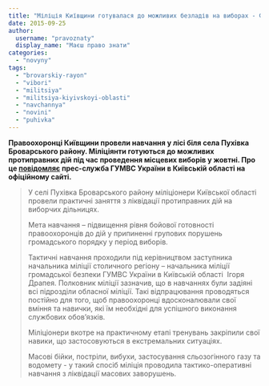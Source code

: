 ```yaml
---
title: "Міліція Київщини готувалася до можливих безладів на виборах - ФОТО"
date: 2015-09-25
author: 
  username: "pravoznaty"
  display_name: "Маєш право знати"
categories: 
  - "novyny"
tags: 
  - "brovarskiy-rayon"
  - "vibori"
  - "militsiya"
  - "militsiya-kiyivskoyi-oblasti"
  - "navchannya"
  - "novini"
  - "puhivka"
---
```


**Правоохоронці Київщини провели навчання у лісі біля села Пухівка Броварського району. Міліціянти готуються до можливих протиправних дій під час проведення місцевих виборів у жовтні. Про це [повідомляє](https://www.mvs.gov.ua/mvs/control/kyivska/uk/publish/article/175672) прес-служба ГУМВС України в Київській області на офіційному сайті.**

> У селі Пухівка Броварського району міліціонери Київської області провели практичні заняття з ліквідації протиправних дій на виборчих дільницях.
> 
> Мета навчання – підвищення рівня бойової готовності правоохоронців до дій у припиненні групових порушень громадського порядку у період виборів.
> 
> Тактичні навчання проходили під керівництвом заступника начальника міліції столичного регіону – начальника міліції громадської безпеки ГУМВС України в Київській області  Ігоря Драпея. Полковник міліції зазначив, що в навчаннях були задіяні всі підрозділи обласної міліції. Такі відпрацювання проводяться постійно для того, щоб правоохоронці вдосконалювали свої вміння та навички, які їм необхідні для успішного виконання службових обов’язків.
> 
> Міліціонери вкотре на практичному етапі тренувань закріпили свої навики, що застосовуються в екстремальних ситуаціях.
> 
> Масові бійки, постріли, вибухи, застосування сльозогінного газу та водомету - у такий спосіб міліція проводила тактико-оперативні навчання з ліквідації масових заворушень.
